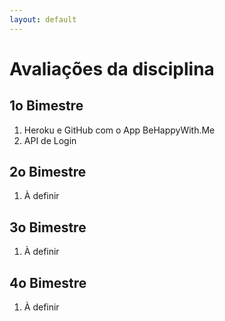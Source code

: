 ```yaml
---
layout: default
---
```


# [](#header-1) Avaliações da disciplina

## [](#header-2) 1o Bimestre

1. Heroku e GitHub com o App BeHappyWith.Me
2. API de Login

## [](#header-2) 2o Bimestre

1. À definir

## [](#header-2) 3o Bimestre

1. À definir

## [](#header-2) 4o Bimestre

1. À definir
